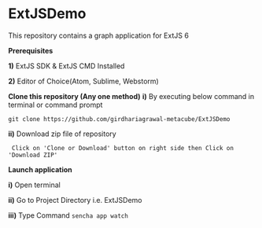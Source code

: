 # ExtJSDemo
This repository contains a graph application for ExtJS 6

**Prerequisites**

**1)** ExtJS SDK & ExtJS CMD Installed

**2)** Editor of Choice(Atom, Sublime, Webstorm)

**Clone this repository (Any one method)**
  **i)** By executing below command in terminal or command prompt
  
    git clone https://github.com/girdhariagrawal-metacube/ExtJSDemo
    
  **ii)** Download zip file of repository
  
     Click on 'Clone or Download' button on right side then Click on 'Download ZIP'
     

 **Launch application**
 
  **i)** Open terminal
  
  **ii)** Go to Project Directory i.e. ExtJSDemo
  
  **iii)** Type Command `sencha app watch`
